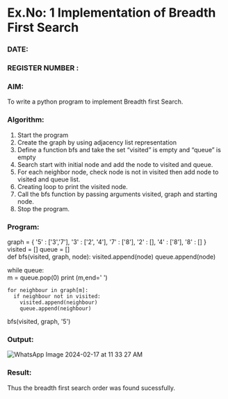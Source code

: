 # Ex.No: 1  Implementation of Breadth First Search 
### DATE:                                                                            
### REGISTER NUMBER : 
### AIM: 
To write a python program to implement Breadth first Search. 
### Algorithm:
1. Start the program
2. Create the graph by using adjacency list representation
3. Define a function bfs and take the set “visited” is empty and “queue” is empty
4. Search start with initial node and add the node to visited and queue.
5. For each neighbor node, check node is not in visited then add node to visited and queue list.
6.  Creating loop to print the visited node.
7.   Call the bfs function by passing arguments visited, graph and starting node.
8.   Stop the program.
### Program:
graph = {
  '5' : ['3','7'],
  '3' : ['2', '4'],
  '7' : ['8'],
  '2' : [],
  '4' : ['8'],
  '8' : []
}
visited = [] 
queue = []   
def bfs(visited, graph, node): 
  visited.append(node)
  queue.append(node)

  while queue:         
    m = queue.pop(0) 
    print (m,end=' ') 

    for neighbour in graph[m]:
      if neighbour not in visited:
        visited.append(neighbour)
        queue.append(neighbour)
bfs(visited, graph, '5')
### Output:
![WhatsApp Image 2024-02-17 at 11 33 27 AM](https://github.com/Naveenaa28/AI_Lab_2023-24/assets/131433133/c08b7bf0-550e-46ca-a06f-a2580f33adc0)
### Result:
Thus the breadth first search order was found sucessfully.
